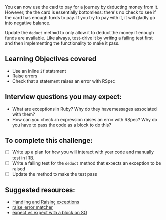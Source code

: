 You can now use the card to pay for a journey by deducting money from it. However, the the card is essentially bottomless: there's no check to see if the card has enough funds to pay. If you try to pay with it, it will gladly go into negative balance.

Update the `deduct` method to only allow it to deduct the money if enough funds are available. Like always, test-drive it by writing a failing test first and then implementing the functionality to make it pass.

## Learning Objectives covered
- Use an inline `if` statement
- Raise errors
- Check that a statement raises an error with RSpec

## Interview questions you may expect:
- What are exceptions in Ruby? Why do they have messages associated with them?
- How can you check an expression raises an error with RSpec? Why do you have to pass the code as a block to do this?

## To complete this challenge:
- [ ] Write up a plan for how you will interact with your code and manually test in IRB.
- [ ] Write a failing test for the `deduct` method that expects an exception to be raised
- [ ] Update the method to make the test pass

## Suggested resources:
- [Handling and Raising exceptions](https://rubymonk.com/learning/books/4-ruby-primer-ascent/chapters/41-exceptions/lessons/92-handling)
- [raise_error matcher](https://www.relishapp.com/rspec/rspec-expectations/docs/built-in-matchers/raise-error-matcher)
- [expect vs expect with a block on SO](http://stackoverflow.com/questions/19960831/rspec-expect-vs-expect-with-block-whats-the-difference)
